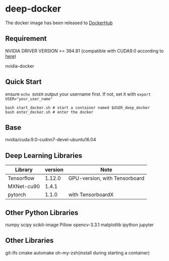 # deep-docker

The docker image has been released to [DockerHub](https://hub.docker.com/r/cheerss/deep-docker)

## Requirement

NVIDIA DRIVER VERSION >= 384.81 (compatible with CUDA9.0 according to [here](https://docs.nvidia.com/cuda/cuda-toolkit-release-notes/index.html))

nvidia-docker

## Quick Start

ensure `echo $USER` output your username first. If not, set it with `export USER="your_user_name"`

```
bash start_docker.sh # start a container named $USER_deep_docker
bash enter_docker.sh # enter the docker
```

## Base

nvidia/cuda:9.0-cudnn7-devel-ubuntu16.04

## Deep Learning Libraries

| Library     | version     | Note                          |
| ----------- | ----------- | ----------------------------- |
| Tensorflow  | 1.12.0      | GPU-version, with Tensorboard |
| MXNet-cu90 | 1.4.1       |                               |
| pytorch     | 1.1.0 | with TensorboardX             |

## Other Python Libraries

numpy scipy scikit-image Pillow opencv-3.3.1 matplotlib ipython jupyter

## Other Libraries

git-lfs cmake automake oh-my-zsh(install during starting a container)
